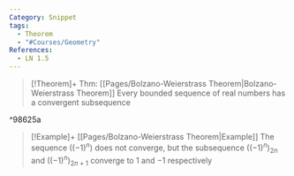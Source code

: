 ```yaml
---
Category: Snippet
tags:
  - Theorem
  - "#Courses/Geometry"
References:
  - LN 1.5
---
```

> [!Theorem]+ Thm: [[Pages/Bolzano-Weierstrass Theorem|Bolzano-Weierstrass Theorem]]
> Every bounded sequence of real numbers has a convergent subsequence

^98625a

> [!Example]+ [[Pages/Bolzano-Weierstrass Theorem|Example]]
> The sequence $((-1)^n)$ does not converge, but the subsequence $((-1)^n)_{2n}$ and $((-1)^n)_{2n+1}$ converge to $1$ and $-1$ respectively

